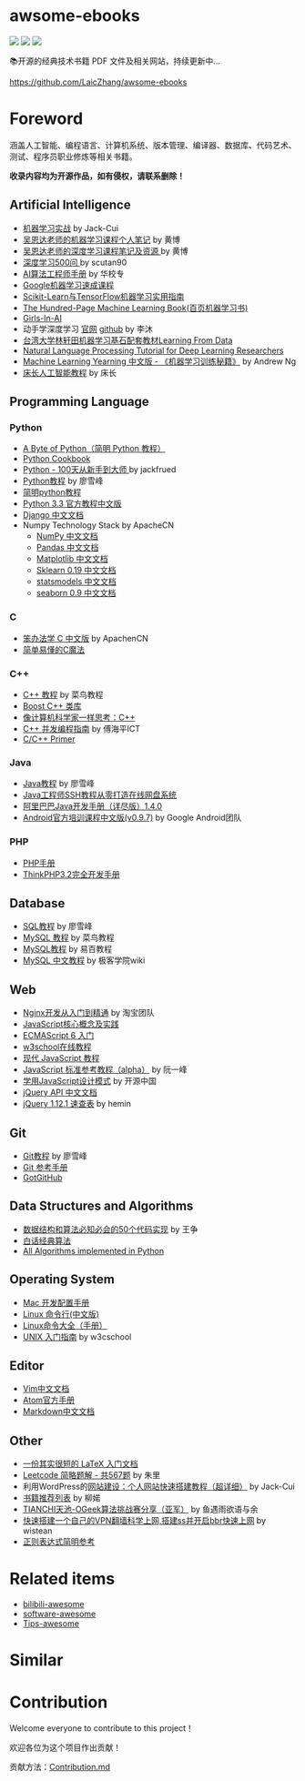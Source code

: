 # awsome-ebooks
![](https://img.shields.io/badge/language-markdown-red.svg) ![](https://img.shields.io/badge/source-Open_source-blue.svg) ![](https://img.shields.io/badge/type-ebook-green.svg)


📚开源的经典技术书籍 PDF 文件及相关网站，持续更新中...

https://github.com/LaicZhang/awsome-ebooks

# Foreword

涵盖人工智能、编程语言、计算机系统、版本管理、编译器、数据库、代码艺术、测试、程序员职业修炼等相关书籍。

<b>收录内容均为开源作品，如有侵权，请联系删除！</b>

## Artificial Intelligence
- [机器学习实战](https://github.com/Jack-Cherish/Machine-Learning) by Jack-Cui
- [吴恩达老师的机器学习课程个人笔记](https://github.com/fengdu78/Coursera-ML-AndrewNg-Notes ) by 黄博
- [吴恩达老师的深度学习课程笔记及资源 ](https://github.com/fengdu78/deeplearning_ai_books ) by 黄博
- [深度学习500问 ](https://github.com/scutan90/DeepLearning-500-questions ) by scutan90
- [AI算法工程师手册](https://github.com/Jack-Cherish/Machine-Learning) by 华校专
- [Google机器学习速成课程](https://developers.google.cn/machine-learning/crash-course/)
- [Scikit-Learn与TensorFlow机器学习实用指南](https://github.com/apachecn/ml-mastery-zh)
- [The Hundred-Page Machine Learning Book(百页机器学习书)](http://themlbook.com/wiki/doku.php?id=start)
- [Girls-In-AI](https://github.com/YZHANG1270/Girls-In-AI)
- 动手学深度学习 [官网](http://zh.d2l.ai/index.html) [github](https://github.com/d2l-ai/d2l-zh)  by 李沐
- [台湾大学林轩田机器学习基石配套教材Learning From Data](http://amlbook.com/)
- [Natural Language Processing Tutorial for Deep Learning Researchers](https://github.com/graykode/nlp-tutorial)
- [Machine Learning Yearning 中文版 - 《机器学习训练秘籍》](https://github.com/deeplearning-ai/machine-learning-yearning-cn) by Andrew Ng 
- [床长人工智能教程](https://www.cbedai.net/zhouzhaoxiong1227/) by 床长


## Programming Language
### Python
- [A Byte of Python（简明 Python 教程）](https://wizardforcel.gitbooks.io/a-byte-of-python/content/)
- [Python Cookbook](https://python3-cookbook.readthedocs.io/zh_CN/latest/)
- [Python - 100天从新手到大师 ](https://github.com/jackfrued/Python-100-Days) by jackfrued
- [Python教程](https://www.liaoxuefeng.com/wiki/1016959663602400) by 廖雪峰
- [简明python教程](https://woodpecker.org.cn/abyteofpython_cn/chinese/)
- [Python 3.3 官方教程中文版](http://www.pythondoc.com/pythontutorial3/index.html)
- [Django 中文文档](https://django-chinese-docs.readthedocs.io/en/latest/)
- Numpy Technology Stack by ApacheCN
  - [NumPy 中文文档](https://github.com/apachecn/numpy-doc-zh)
  - [Pandas 中文文档](https://github.com/apachecn/pandas-doc-zh)
  - [Matplotlib 中文文档](https://github.com/apachecn/matplotlib-doc-zh)
  - [Sklearn 0.19 中文文档](https://github.com/apachecn/scikit-learn-doc-zh)
  - [statsmodels 中文文档](https://github.com/apachecn/statsmodels_doc_zh)
  - [seaborn 0.9 中文文档](https://github.com/apachecn/seaborn-doc-zh)

### C
- [笨办法学 C 中文版](https://github.com/apachecn/lcthw-zh) by ApachenCN
- [简单易懂的C魔法](http://www.nowamagic.net/librarys/books/contents/c)

### C++
- [C++ 教程](https://www.runoob.com/cplusplus/cpp-tutorial.html) by 菜鸟教程
- [Boost C++ 类库](https://theboostcpplibraries.com/)
- [像计算机科学家一样思考：C++](http://greenteapress.com/thinkcpp/index.html)
- [C++ 并发编程指南](https://github.com/forhappy/Cplusplus-Concurrency-In-Practice) by 傅海平ICT
- [C/C++ Primer](https://github.com/andycai/cprimer)

### Java
- [Java教程](https://wizardforcel.gitbooks.io/a-byte-of-python/content/) by 廖雪峰
- [Java工程师SSH教程从零打造在线网盘系统](https://github.com/jimisun123/ssh-network-hard-disk)
- [阿里巴巴Java开发手册（详尽版）1.4.0](https://yq.aliyun.com/download/2720?utm_content=m_1000019584)
- [Android官方培训课程中文版(v0.9.7)](http://hukai.me/android-training-course-in-chinese/index.html) by Google Android团队

### PHP
- [PHP手册](https://yq.aliyun.com/download/2720?utm_content=m_1000019584)
- [ThinkPHP3.2完全开发手册](http://document.thinkphp.cn/manual_3_2.html)

## Database
- [SQL教程](https://www.liaoxuefeng.com/wiki/1177760294764384) by 廖雪峰
- [MySQL 教程](https://www.runoob.com/mysql/mysql-tutorial.html) by 菜鸟教程
- [MySQL教程](https://www.yiibai.com/mysql/) by 易百教程
- [MySQL 中文教程](http://wiki.jikexueyuan.com/project/mysql/) by 极客学院wiki

## Web
- [Nginx开发从入门到精通](http://tengine.taobao.org/book/index.html) by 淘宝团队
- [JavaScript核心概念及实践](http://icodeit.org/jsccp/)
- [ECMAScript 6 入门](http://es6.ruanyifeng.com/)
- [w3school在线教程](http://themlbook.com/wiki/doku.php?id=start)
- [现代 JavaScript 教程](https://zh.javascript.info/)
- [JavaScript 标准参考教程（alpha）](http://javascript.ruanyifeng.com/) by 阮一峰
- [学用JavaScript设计模式](https://www.oschina.net/translate/learning-javascript-design-patterns) by 开源中国
- [jQuery API 中文文档](https://www.jquery123.com/)
- [jQuery 1.12.1 速查表](http://hemin.cn/jq/) by hemin

## Git
- [Git教程](https://www.liaoxuefeng.com/wiki/896043488029600) by 廖雪峰
- [Git 参考手册](http://gitref.justjavac.com/)
- [GotGitHub](http://www.worldhello.net/gotgithub/index.html)

## Data Structures and Algorithms
- [数据结构和算法必知必会的50个代码实现](https://github.com/wangzheng0822/algo) by 王争
- [白话经典算法](https://blog.csdn.net/MoreWindows/column/info/algorithm-easyword)
- [All Algorithms implemented in Python](https://github.com/TheAlgorithms/Python)

## Operating System
- [Mac 开发配置手册](https://aaaaaashu.gitbooks.io/mac-dev-setup/content/)
- [Linux 命令行(中文版)](http://billie66.github.io/TLCL/book/)
- [Linux命令大全（手册）](http://man.linuxde.net/)
- [UNIX 入门指南](https://www.w3cschool.cn/unix/) by w3cschool


## Editor
- [Vim中文文档](https://github.com/vimcn/vimcdoc)
- [Atom官方手册](https://atom-china.org/t/atom/62)
- [Markdown中文文档](https://markdown-zh.readthedocs.io/en/latest/)

## Other
- [一份其实很短的 LaTeX 入门文档](https://liam.page/2014/09/08/latex-introduction/)
- [Leetcode 简略题解 - 共567题](https://zhuanlan.zhihu.com/p/25697275) by 朱里
- 利用WordPress的[网站建设：个人网站快速搭建教程（超详细）](https://cuijiahua.com/blog/2018/10/website-20.html) by Jack-Cui
- [书籍推荐列表](https://www.liuchuo.net/222-2) by 柳婼
- [TIANCHI天池-OGeek算法挑战赛分享（亚军）](https://zhuanlan.zhihu.com/p/51422621) by 鱼遇雨欲语与余
- [快速搭建一个自己的VPN翻墙科学上网,搭建ss并开启bbr快速上网](https://github.com/wistbean/vpn) by wistean
- [正则表达式简明参考](https://www.xiaoleilu.com/regex-guide)


# Related items
- [bilibili-awesome](https://github.com/LaicZhang/awesome-ebooks/blob/master/bilibili-awsome.md)
- [software-awesome]()
- [Tips-awesome]()

# Similar

# Contribution
 Welcome everyone to contribute to this project！
 
 欢迎各位为这个项目作出贡献！
 
贡献方法：[Contribution.md](https://github.com/LaicZhang/awsome-ebooks/blob/master/Contribution.md)
